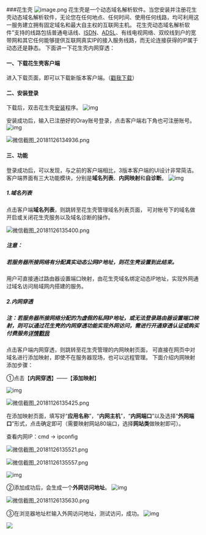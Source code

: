 ###花生壳
![image.png](https://upload-images.jianshu.io/upload_images/6943526-b382a5eea340ac20.png?imageMogr2/auto-orient/strip%7CimageView2/2/w/1240)
花生壳是一个动态域名解析软件。当您安装并注册花生壳动态域名解析软件，无论您在任何地点、任何时间、使用任何线路，均可利用这一服务建立拥有固定域名和最大自主权的互联网主机。
花生壳动态域名解析软件”支持的线路包括普通电话线、[ISDN](https://baike.baidu.com/item/ISDN)、[ADSL](https://baike.baidu.com/item/ADSL)、有线电视网络、双绞线到户的宽带网和其它任何能够提供互联网真实IP的接入服务线路，而无论连接获得的IP属于动态还是静态。
下面讲一下花生壳内网穿透：

#### 一、下载花生壳客户端

进入下载页面，即可以下载新版本客户端。（[戳我下载](http://hsk.oray.com/download/)）

#### 二、安装登录

下载后，双击花生壳[安装](http://hsk.oray.com/download/)程序。
![img](http://upload-images.jianshu.io/upload_images/6943526-588c6fccde3d0707.gif?imageMogr2/auto-orient/strip)

安装成功后，输入已注册好的Oray账号登录，点击客户端右下角也可注册账号。
![img](http://upload-images.jianshu.io/upload_images/6943526-2041c7ca5f2b7016.png?imageMogr2/auto-orient/strip%7CimageView2/2/w/1240)

![微信截图_20181126134936.png](https://upload-images.jianshu.io/upload_images/6943526-d2d813e30d93d144.png?imageMogr2/auto-orient/strip%7CimageView2/2/w/1240)


#### 三、功能

登录成功后，可以发现，与之前的客户端相比，3版本客户端的UI设计非常简洁。
客户端界面有三大功能模块，分别是**域名列表**、**内网映射**和**自诊断**。
![img](http://upload-images.jianshu.io/upload_images/6943526-f92185e0fdff25f2.png?imageMogr2/auto-orient/strip%7CimageView2/2/w/1240)

##### 1.域名列表

点击客户端**域名列表**，则跳转至花生壳管理域名列表页面，
可对帐号下的域名做开启或关闭花生壳服务以及域名诊断的操作。

![微信截图_20181126135400.png](https://upload-images.jianshu.io/upload_images/6943526-228447837b13bdb8.png?imageMogr2/auto-orient/strip%7CimageView2/2/w/1240)

##### 注意：

##### 若服务器所接网络有分配真实动态公网IP地址，则花生壳设置到此结束。

用户可直接通过路由器设置端口映射，由花生壳域名绑定动态IP地址，实现外网通过域名访问局域网内搭建的服务。

##### 2.内网穿透

##### 注：若服务器所接网络分配的为虚假的私网IP地址，或无法登录路由器设置端口映射，则可以通过花生壳的内网穿透功能实现外网访问，需进行开通穿透认证或购买付费服务[详情戳我](http://www.oray.com/activity/140902/)

点击客户端内网穿透，则跳转至花生壳管理的内网映射页面，
可直接在网页中对域名进行添加映射，即使不在服务器现场，也可以远程管理。
下面介绍内网映射添加步骤：

①点击【**内网穿透**】——【**添加映射**】

![img](http://upload-images.jianshu.io/upload_images/6943526-5ebe8c10e58bb107.png?imageMogr2/auto-orient/strip%7CimageView2/2/w/1240)

![微信截图_20181126135425.png](https://upload-images.jianshu.io/upload_images/6943526-19268868ab85799a.png?imageMogr2/auto-orient/strip%7CimageView2/2/w/1240)

在添加映射页面，填写好“**应用名称**”，“**内网主机**”，“**内网端口**”以及选择“**外网端口**”形式，点击确定即可（需要映射网站80端口，选择**网站类**做映射即可）。

查看内网IP：cmd -> ipconfig

![微信截图_20181126135521.png](https://upload-images.jianshu.io/upload_images/6943526-993a0a14cc77d63f.png?imageMogr2/auto-orient/strip%7CimageView2/2/w/1240)

![微信截图_20181126135557.png](https://upload-images.jianshu.io/upload_images/6943526-d252d57cb62b5eb8.png?imageMogr2/auto-orient/strip%7CimageView2/2/w/1240)

![img](http://upload-images.jianshu.io/upload_images/6943526-e2efb81b65a87636.png?imageMogr2/auto-orient/strip%7CimageView2/2/w/1240)

②添加成功后，会生成一个**外网访问地址**。
![img](http://upload-images.jianshu.io/upload_images/6943526-e059020cbfab955b.png?imageMogr2/auto-orient/strip%7CimageView2/2/w/1240)

![微信截图_20181126135630.png](https://upload-images.jianshu.io/upload_images/6943526-f99376a3225080b2.png?imageMogr2/auto-orient/strip%7CimageView2/2/w/1240)

③在浏览器地址栏输入外网访问地址，测试访问，成功。
![img](http://upload-images.jianshu.io/upload_images/6943526-eef51d17df9730fb.jpg?imageMogr2/auto-orient/strip%7CimageView2/2/w/1240)



![](https://upload-images.jianshu.io/upload_images/6943526-4e59304183bec101.gif?imageMogr2/auto-orient/strip)

